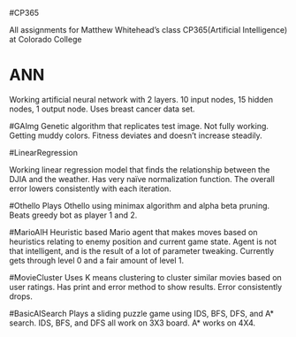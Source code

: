 #CP365

All assignments for Matthew Whitehead’s class CP365(Artificial Intelligence) at Colorado College

# ANN
Working artificial neural network with 2 layers. 10 input nodes, 15 hidden nodes, 1 output node. Uses breast cancer data set.

#GAImg
Genetic algorithm that replicates test image. Not fully working. Getting muddy colors. Fitness deviates and doesn’t increase steadily.

#LinearRegression


Working linear regression model that finds the relationship between the DJIA and the weather. Has very naïve normalization function. The overall error lowers consistently with each iteration.

#Othello 
Plays Othello using minimax algorithm and alpha beta pruning. Beats greedy bot as player 1 and 2.

#MarioAIH
Heuristic based Mario agent that makes moves based on heuristics relating to enemy position and current game state. Agent is not that intelligent, and is the result of a lot of parameter tweaking. Currently gets through level 0 and a fair amount of level 1. 

#MovieCluster
Uses K means clustering to cluster similar movies based on user ratings. Has print and error method to show results. Error consistently drops. 

#BasicAISearch
Plays a sliding puzzle game using IDS, BFS, DFS, and A* search. IDS, BFS, and DFS all work on 3X3 board. A* works on 4X4.

